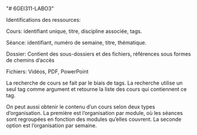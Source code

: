 "# 6GEI311-LABO3" 


Identifications des ressources:

Cours: identifiant unique, titre, discipline associée, tags.

Séance: identifiant, numéro de semaine, titre, thématique.

Dossier: Contient des sous-dossiers et des fichiers, références sous formes de chemins d’accès

Fichiers: Vidéos, PDF, PowerPoint


La recherche de cours se fait par le biais de tags. La recherche utilise un seul tag comme argument et retourne la liste des cours qui contiennent ce tag.

On peut aussi obtenir le contenu d’un cours selon deux types d’organisation. La première est l’organisation par module, où les séances sont regroupées en fonction des modules qu’elles couvrent. La seconde option est l’organisation par semaine.
